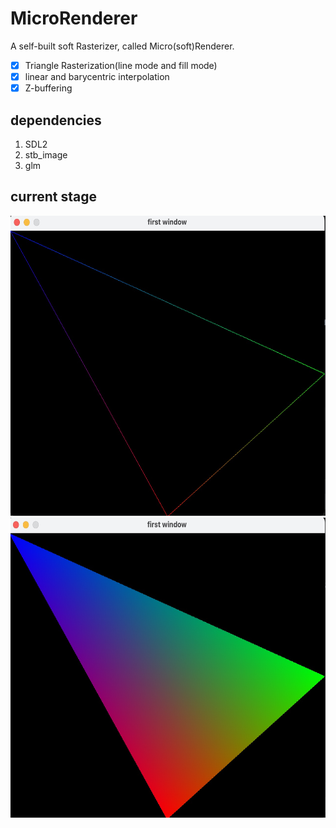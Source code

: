# MicroRenderer

A self-built soft Rasterizer, called Micro(soft)Renderer.

- [x] Triangle Rasterization(line mode and fill mode)
- [x] linear and barycentric interpolation
- [x] Z-buffering

## dependencies
1. SDL2
2. stb_image
3. glm

## current stage
<img alt="line rasterization" height="480" src="./images/triangle_line_rasterize.jpg" width="640"/>
<img alt="line rasterization" height="480" src="./images/triangle_fill_rasterize.jpg" width="640"/>


